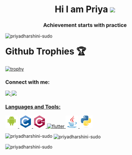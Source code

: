 

<h1 align="center">
  Hi I am Priya
  <img src="https://media.giphy.com/media/hvRJCLFzcasrR4ia7z/giphy.gif" width="28">
</h1>


<h3 align="center"> Achievement starts with practice </h3>


<p align="left"> <img src="https://komarev.com/ghpvc/?username=priyadharshini-sudo&label=Profile%20views&color=0e75b6&style=flat" alt="priyadharshini-sudo" /> </p>


<h1 style="margin-top:20px;">Github Trophies 🏆</h1>

[![trophy](https://github-profile-trophy.vercel.app/?username=priyadharshini-sudo&theme=onedark&margin-w=15&margin-h=15&title=Commit,Followers,Issues,Joined2020&row=1&no-frame=true)](https://github.com/priyadharshini-sudo)

<h3 align="left">Connect with me:</h3>
<p align="left">
 <a href="https://www.linkedin.com/in/priyadharshinii/" target="blank"><img src="https://img.shields.io/badge/LinkedIn-0077B5?style=for-the-badge&logo=linkedin&logoColor=white"/>
   <a href="pdharshini763@gmail" target="blank"><img src="https://img.shields.io/badge/Gmail-D14836?style=for-the-badge&logo=gmail&logoColor=white" />


<h3 align="left">Languages and Tools:</h3>
<p align="left"> <a href="https://developer.android.com" target="_blank"> <img src="https://raw.githubusercontent.com/devicons/devicon/master/icons/android/android-original-wordmark.svg" alt="android" width="40" height="40"/> </a> <a href="https://www.cprogramming.com/" target="_blank"> <img src="https://raw.githubusercontent.com/devicons/devicon/master/icons/c/c-original.svg" alt="c" width="40" height="40"/> </a> <a href="https://www.w3schools.com/cpp/" target="_blank"> <img src="https://raw.githubusercontent.com/devicons/devicon/master/icons/cplusplus/cplusplus-original.svg" alt="cplusplus" width="40" height="40"/> </a> <a href="https://flutter.dev" target="_blank"> <img src="https://www.vectorlogo.zone/logos/flutterio/flutterio-icon.svg" alt="flutter" width="40" height="40"/> </a> <a href="https://www.java.com" target="_blank"> <img src="https://raw.githubusercontent.com/devicons/devicon/master/icons/java/java-original.svg" alt="java" width="40" height="40"/> </a> <a href="https://www.python.org" target="_blank"> <img src="https://raw.githubusercontent.com/devicons/devicon/master/icons/python/python-original.svg" alt="python" width="40" height="40"/> </a> </p>

<p><img align="left" src="https://github-readme-stats.vercel.app/api/top-langs?username=priyadharshini-sudo&show_icons=true&locale=en&layout=compact" alt="priyadharshini-sudo" /></p>

<p>&nbsp;<img align="center" src="https://github-readme-stats.vercel.app/api?username=priyadharshini-sudo&show_icons=true&locale=en" alt="priyadharshini-sudo" /></p>

<p><img align="center" src="https://github-readme-streak-stats.herokuapp.com/?user=priyadharshini-sudo&" alt="priyadharshini-sudo" /></p>


 
 
